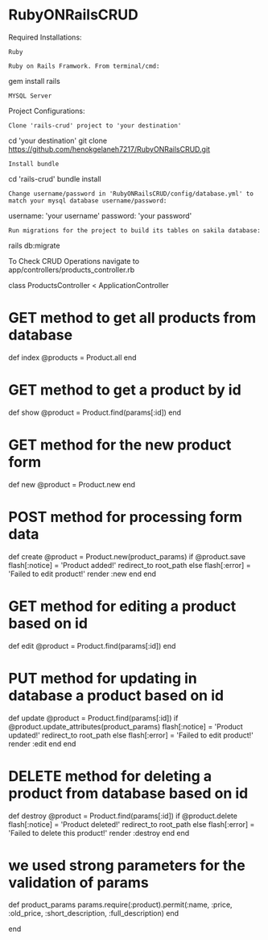 # RubyONRailsCRUD

Required Installations:

    Ruby

    Ruby on Rails Framwork. From terminal/cmd:

gem install rails

    MYSQL Server

Project Configurations:

    Clone 'rails-crud' project to 'your destination'

cd 'your destination'
git clone https://github.com/henokgelaneh7217/RubyONRailsCRUD.git

    Install bundle

cd 'rails-crud'
bundle install

    Change username/password in 'RubyONRailsCRUD/config/database.yml' to match your mysql database username/password:

username: 'your username'
password: 'your password'

    Run migrations for the project to build its tables on sakila database:

rails db:migrate

To Check CRUD Operations navigate to app/controllers/products_controller.rb

class ProductsController < ApplicationController
 
  # GET method to get all products from database
  def index
    @products = Product.all
  end
 
  # GET method to get a product by id
  def show
    @product = Product.find(params[:id])
  end
 
  # GET method for the new product form
  def new
    @product = Product.new
  end
 
  # POST method for processing form data
  def create
    @product = Product.new(product_params)
    if @product.save
      flash[:notice] = 'Product added!'
      redirect_to root_path
    else
      flash[:error] = 'Failed to edit product!'
      render :new
    end
  end
 
   # GET method for editing a product based on id
  def edit
    @product = Product.find(params[:id])
  end
 
  # PUT method for updating in database a product based on id
  def update
    @product = Product.find(params[:id])
    if @product.update_attributes(product_params)
      flash[:notice] = 'Product updated!'
      redirect_to root_path
    else
      flash[:error] = 'Failed to edit product!'
      render :edit
    end
  end
 
  # DELETE method for deleting a product from database based on id
  def destroy
    @product = Product.find(params[:id])
    if @product.delete
      flash[:notice] = 'Product deleted!'
      redirect_to root_path
    else
      flash[:error] = 'Failed to delete this product!'
      render :destroy
    end
  end
 
  # we used strong parameters for the validation of params
  def product_params
    params.require(:product).permit(:name, :price, :old_price, :short_description, :full_description)
  end
 
end
